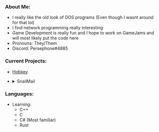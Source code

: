 
### About Me:
  - I really like the old look of DOS programs (Even though I wasnt around for that lol)
  - I find network programming really interesting
  - Game Development is really fun and I hope to work on GameJams and will most likely put the code here
  - Pronouns: They/Them
  - Discord: Persephone#4885

### Current Projects:
  - [Hobkey](https://github.com/GhostFire90/hobkey)
  - <details><summary>SnailMail</summary>
  
     [![newLook](https://user-images.githubusercontent.com/31078396/167166509-51c1a2c8-7ba8-45b7-be38-bf36f906dd65.gif)](https://github.com/GhostFire90/SnailMail)
  
</details>
  


### Languages:
  - Learning:
    - C++
    - C
    - C# (Most familiar)
    - Rust
 


<!--
**GhostFire90/GhostFire90** is a ✨ _special_ ✨ repository because its `README.md` (this file) appears on your GitHub profile.

Here are some ideas to get you started:

- 🔭 I’m currently working on ...
- 🌱 I’m currently learning ...
- 👯 I’m looking to collaborate on ...
- 🤔 I’m looking for help with ...
- 💬 Ask me about ...
- 📫 How to reach me: ...
- 😄 Pronouns: ...
- ⚡ Fun fact: ...
-->
